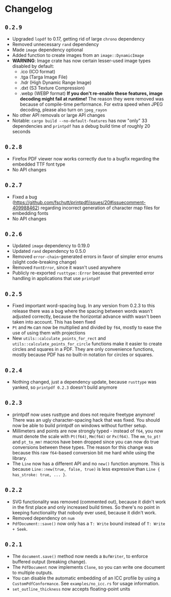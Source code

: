 # Changelog

## `0.2.9`

- Upgraded `lopdf` to 0.17, getting rid of large `chrono` dependency
- Removed unnecessary `rand` dependency
- Made `image` dependency optional
- Added function to create images from an `image::DynamicImage`
- **WARNING**: Image crate has now certain lesser-used image types disabled by default:
  - .ico (ICO format)
  - .tga (Targa Image File)
  - .hdr (High Dynamic Range Image)
  - .dxt (S3 Texture Compression)
  - .webp (WEBP format)
  **If you don't re-enable these features, image decoding might fail at runtime!**
  The reason they were removed was because of compile-time performance. For extra speed
  when JPEG decoding, please also turn on `jpeg_rayon`
- No other API removals or large API changes
- Notable: `cargo build --no-default-features` has now "only" 33 dependencies and
  `printpdf` has a debug build time of roughly 20 seconds

## `0.2.8`

- Firefox PDF viewer now works correctly due to a bugfix regarding the embedded TTF font type
- No API changes

## `0.2.7`

- Fixed a bug (https://github.com/fschutt/printpdf/issues/20#issuecomment-409988462)
  regarding incorrect generation of character map files for embedding fonts
- No API changes

## `0.2.6`

- Updated `image` dependency to 0.19.0
- Updated `rand` dependency to 0.5.0
- Removed `error-chain`-generated errors in favor of simpler error enums (slight code-breaking change)
- Removed `FontError`, since it wasn't used anywhere
- Publicly re-exported `rusttype::Error` because that prevented error handling in applications that use `printpdf`

## `0.2.5`

- Fixed important word-spacing bug. In any version from 0.2.3 to this release there was a bug
  where the spacing between words wasn't adjusted correctly, because the horizontal advance width
  wasn't been taken into account. This has been fixed
- `Pt` and `Mm` can now be multiplied and divided by `f64`, mostly to ease the use of using them with
  projections
- New `utils::calculate_points_for_rect` and `utils::calculate_points_for_circle` functions make
  it easier to create circles and squares in a PDF. They are only convenience functions, mostly
  because PDF has no built-in notation for circles or squares.

## `0.2.4`

- Nothing changed, just a dependency update, because `rusttype` was yanked, so `printpdf 0.2.3`
  doesn't build anymore

## `0.2.3`

- printpdf now uses rusttype and does not require freetype anymore! There was an ugly
  character-spacing hack that was fixed. You should now be able to build printpdf on windows
  without further setup.
- Millimeters and points are now strongly typed - instead of `f64`, you now must denote the
  scale with `Pt(f64)`, `Mm(f64)` or `Px(f64)`. The `mm_to_pt!` and `pt_to_mm!` macros have
  been dropped since you can now do true conversions between these types. The reason for this
  change was because this raw `f64`-based conversion bit me hard while using the library.
- The `Line` now has a different API and no `new()` function anymore. This is because
  `Line::new(true, false, true)` is less expressive than `Line { has_stroke: true, ... }`.

## `0.2.2`

- SVG functionality was removed (commented out), because it didn't work in the first place
  and only increased build times. So there's no point in keeping functionality that nobody
  ever used, because it didn't work.
- Removed dependency on `num`
- `PdfDocument::save()` now only has a `T: Write` bound instead of `T: Write + Seek`.

## `0.2.1`

- The `document.save()` method now needs a `BufWriter`, to enforce buffered output (breaking change).
- The `PdfDocument` now implements `Clone`, so you can write one document to multiple outputs.
- You can disable the automatic embedding of an ICC profile by using a `CustomPdfConformance`.
  See `examples/no_icc.rs` for usage information.
- `set_outline_thickness` now accepts floating-point units
